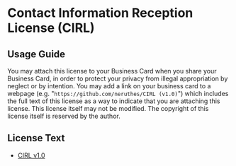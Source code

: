 # Contact Information Reception License (CIRL)

## Usage Guide

You may attach this license to your Business Card when you share your Business Card, in order to protect your privacy from illegal appropriation by neglect or by intention. You may add a link on your business card to a webpage (e.g. "`https://github.com/neruthes/CIRL (v1.0)`") which includes the full text of this license as a way to indicate that you are attaching this license. This license itself may not be modified. The copyright of this license itself is reserved by the author.

## License Text

- [CIRL v1.0](/CIRLv1.txt)
